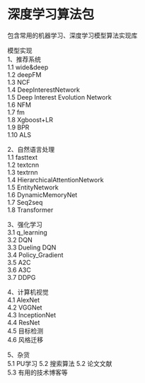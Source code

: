 # 深度学习算法包
包含常用的机器学习、深度学习模型算法实现库

模型实现  
1、推荐系统  
1.1 wide&deep  
1.2 deepFM  
1.3 NCF  
1.4 DeepInterestNetwork   
1.5 Deep Interest Evolution Network  
1.6 NFM  
1.7 fm  
1.8 Xgboost+LR  
1.9 BPR  
1.10 ALS

2、自然语言处理  
1.1 fasttext  
1.2 textcnn  
1.3 textrnn  
1.4 HierarchicalAttentionNetwork  
1.5 EntityNetwork  
1.6 DynamicMemoryNet  
1.7 Seq2seq  
1.8 Transformer   

3、强化学习  
3.1 q_learning  
3.2 DQN  
3.3 Dueling DQN  
3.4 Policy_Gradient  
3.5 A2C  
3.6 A3C  
3.7 DDPG  

4、计算机视觉  
4.1 AlexNet  
4.2 VGGNet  
4.3 InceptionNet  
4.4 ResNet  
4.5 目标检测  
4.6 风格迁移  

5、杂货  
5.1 PU学习
5.2 搜索算法
5.2 论文文献  
5.3 有用的技术博客等  
